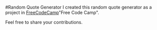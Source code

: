 #Random Quote Generator
I created this random quote generator as a project in [FreeCodeCamp](https://freecodecamp.com)"Free Code Camp".

Feel free to share your contributions.